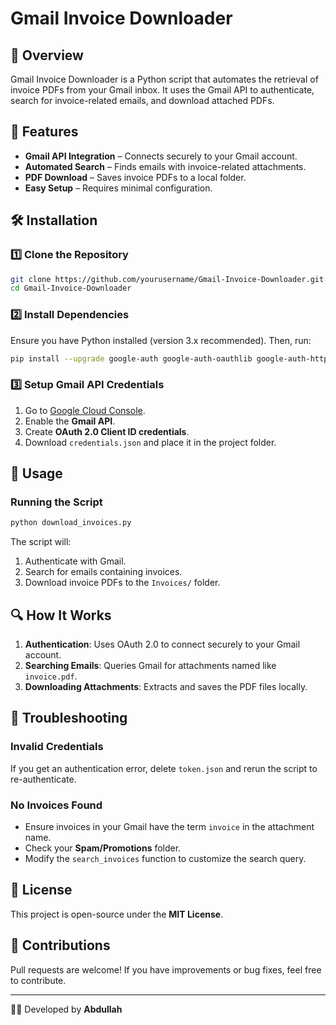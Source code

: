 # Gmail Invoice Downloader

## 📌 Overview

Gmail Invoice Downloader is a Python script that automates the retrieval of invoice PDFs from your Gmail inbox. It uses the Gmail API to authenticate, search for invoice-related emails, and download attached PDFs.

## 🚀 Features

- **Gmail API Integration** – Connects securely to your Gmail account.
- **Automated Search** – Finds emails with invoice-related attachments.
- **PDF Download** – Saves invoice PDFs to a local folder.
- **Easy Setup** – Requires minimal configuration.

## 🛠️ Installation

### 1️⃣ Clone the Repository

```sh
git clone https://github.com/yourusername/Gmail-Invoice-Downloader.git
cd Gmail-Invoice-Downloader
```

### 2️⃣ Install Dependencies

Ensure you have Python installed (version 3.x recommended). Then, run:

```sh
pip install --upgrade google-auth google-auth-oauthlib google-auth-httplib2 google-api-python-client
```

### 3️⃣ Setup Gmail API Credentials

1. Go to [Google Cloud Console](https://console.cloud.google.com/).
2. Enable the **Gmail API**.
3. Create **OAuth 2.0 Client ID credentials**.
4. Download `credentials.json` and place it in the project folder.

## 🏃 Usage

### Running the Script

```sh
python download_invoices.py
```

The script will:

1. Authenticate with Gmail.
2. Search for emails containing invoices.
3. Download invoice PDFs to the `Invoices/` folder.

## 🔍 How It Works

1. **Authentication**: Uses OAuth 2.0 to connect securely to your Gmail account.
2. **Searching Emails**: Queries Gmail for attachments named like `invoice.pdf`.
3. **Downloading Attachments**: Extracts and saves the PDF files locally.

## 🛑 Troubleshooting

### Invalid Credentials

If you get an authentication error, delete `token.json` and rerun the script to re-authenticate.

### No Invoices Found

- Ensure invoices in your Gmail have the term `invoice` in the attachment name.
- Check your **Spam/Promotions** folder.
- Modify the `search_invoices` function to customize the search query.

## 📝 License

This project is open-source under the **MIT License**.

## 🙌 Contributions

Pull requests are welcome! If you have improvements or bug fixes, feel free to contribute.

---

👨‍💻 Developed by **Abdullah**


